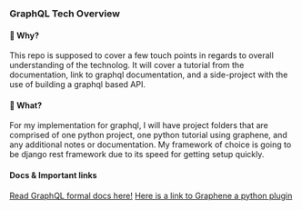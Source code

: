 ### GraphQL Tech Overview

#### 🧠 Why? 

This repo is supposed to cover a few touch points in regards to overall understanding of the technolog. It will cover a tutorial from the documentation, link to graphql documentation, and a side-project with the use of building a graphql based API. 


#### 🦄 What? 

For my implementation for graphql, I will have project folders that are comprised of one python project, one python tutorial using graphene, and any additional notes or documentation. My framework of choice is going to be django rest framework due to its speed for getting setup quickly. 


#### Docs & Important links

[Read GraphQL formal docs here!](https://graphql.org/learn/)
[Here is a link to Graphene a python plugin](https://docs.graphene-python.org/en/latest/quickstart/#introduction)
